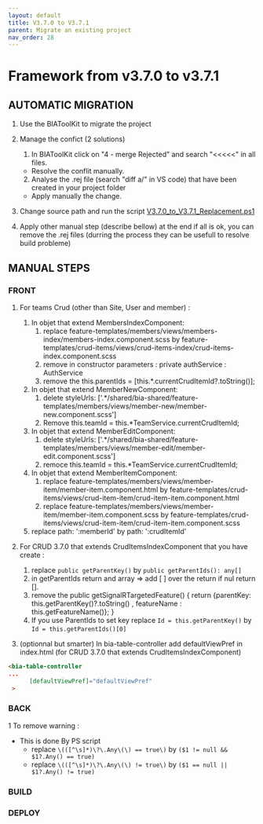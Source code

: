 ```yaml
---
layout: default
title: V3.7.0 to V3.7.1
parent: Migrate an existing project
nav_order: 28
---
```

# Framework from v3.7.0 to v3.7.1

## AUTOMATIC MIGRATION
 
1. Use the BIAToolKit to migrate the project

2. Manage the confict (2 solutions)
   1. In BIAToolKit click on "4 - merge Rejected" and search "<<<<<" in all files.  
    * Resolve the conflit manually.
   2. Analyse the .rej file (search "diff a/" in VS code) that have been created in your project folder
     * Apply manually the change.

3. Change source path and run the script [V3.7.0_to_V3.7.1_Replacement.ps1](./Scripts/V3.7.0_to_V3.7.1_Replacement.ps1)

4. Apply other manual step (describe bellow) at the end if all is ok, you can remove the .rej files (durring the process they can be usefull to resolve build probleme)

## MANUAL STEPS

### FRONT

1. For teams Crud (other than Site, User and member) :
   1. In objet that extend MembersIndexComponent:
      1.  replace feature-templates/members/views/members-index/members-index.component.scss by feature-templates/crud-items/views/crud-items-index/crud-items-index.component.scss
      2. remove in constructor parameters : private authService : AuthService
      3. remove the     this.parentIds = [this.*.currentCrudItemId?.toString()];
   2. In objet that extend MemberNewComponent:
      1. delete styleUrls: ['.*/shared/bia-shared/feature-templates/members/views/member-new/member-new.component.scss']
      2. Remove     this.teamId = this.*TeamService.currentCrudItemId;
   3. In objet that extend MemberEditComponent:
      1. delete styleUrls: ['.*/shared/bia-shared/feature-templates/members/views/member-edit/member-edit.component.scss']
      2. remoce  this.teamId = this.*TeamService.currentCrudItemId;
   4. In objet that extend MemberItemComponent:
      1. replace feature-templates/members/views/member-item/member-item.component.html by feature-templates/crud-items/views/crud-item-item/crud-item-item.component.html
      2. replace feature-templates/members/views/member-item/member-item.component.scss by feature-templates/crud-items/views/crud-item-item/crud-item-item.component.scss
   5. replace  path: ':memberId' by path: ':crudItemId'

2. For CRUD 3.7.0 that extends CrudItemsIndexComponent that you have create :
   1. replace ```public getParentKey()``` by ```public getParentIds(): any[]```
   2. in getParentIds return and array => add [ ] over the return if nul return [].
   3. remove the     public getSignalRTargetedFeature() { return {parentKey: this.getParentKey()?.toString() , featureName : this.getFeatureName()}; }
   4. If you use ParentIds to set key replace ```Id = this.getParentKey()``` by ```Id = this.getParentIds()[0]```

3. (optionnal but smarter) In bia-table-controller add defaultViewPref in index.html (for CRUD 3.7.0 that extends CrudItemsIndexComponent) 

```html
<bia-table-controller
...
      [defaultViewPref]="defaultViewPref"
 >
```

### BACK
1 To remove warning :
- This is done By PS script
   * replace ```\(([^\s]*)\?\.Any\(\) == true\)``` by ```($1 != null && $1?.Any() == true)```
   * replace ```\(([^\s]*)\?\.Any\(\) != true\)``` by ```($1 == null || $1?.Any() != true)```

### BUILD


### DEPLOY


